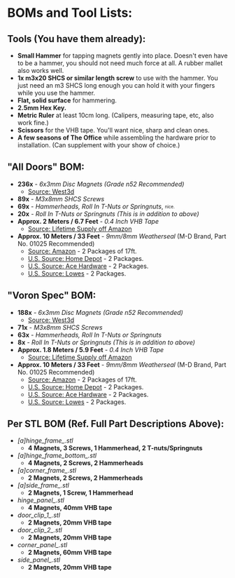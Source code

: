 # BOMs and Tool Lists:

## Tools (You have them already):
- **Small Hammer** for tapping magnets gently into place. Doesn't even have to be a hammer, you should not need much force at all. A rubber mallet also works well.
- **1x m3x20 SHCS or similar length screw** to use with the hammer. You just need an m3 SHCS long enough you can hold it with your fingers while you use the hammer.
- **Flat, solid surface** for hammering.
- **2.5mm Hex Key.**
- **Metric Ruler** at least 10cm long. (Calipers, measuring tape, etc, also work fine.)
- **Scissors** for the VHB tape. You'll want nice, sharp and clean ones.
- **A few seasons of The Office** while assembling the hardware prior to installation. (Can supplement with your show of choice.)

## "All Doors" BOM:
- **236x** - *6x3mm Disc Magnets (Grade n52 Recommended)*
  - [Source: West3d](https://west3d.com/products/6mm-x-3mm-round-neomydium-magnets)
- **89x** - *M3x8mm SHCS Screws*
- **69x** - *Hammerheads, Roll In T-Nuts or Springnuts*, <sub><sup>nice.</sup></sub>
- **20x** - *Roll In T-Nuts or Springnuts (This is in addition to above)*
- **Approx. 2 Meters / 6.7 Feet** - *0.4 Inch VHB Tape*
  - [Source: Lifetime Supply off Amazon](https://www.amazon.com/gp/product/B0CLV11RT9/)
- **Approx. 10 Meters / 33 Feet** - *9mm/8mm Weatherseal* (M-D Brand, Part No. 01025 Recommended)
  - [Source: Amazon](https://www.amazon.com/Multipurpose-Seasons-Marine-Window-Weather/dp/B000HE7YQM) - 2 Packages of 17ft.
  - [U.S. Source: Home Depot](https://www.homedepot.com/p/M-D-Building-Products-17-ft-Black-Small-Rubber-Auto-Marine-Weatherseal-for-All-Climates-01025/202066509) - 2 Packages.
  - [U.S. Source: Ace Hardware](https://www.acehardware.com/departments/building-supplies/weather-stripping-and-window-film/weather-stripping/5315445) - 2 Packages.
  - [U.S. Source: Lowes](https://www.lowes.com/pd/M-D-17-ft-x-11-32-in-Black-Rubber-Foam-Window-Weatherstrip/1038915) - 2 Packages.
  
## "Voron Spec" BOM:
- **188x** - *6x3mm Disc Magnets (Grade n52 Recommended)*
  - [Source: West3d](https://west3d.com/products/6mm-x-3mm-round-neomydium-magnets)
- **71x** - *M3x8mm SHCS Screws*
- **63x** - *Hammerheads, Roll In T-Nuts or Springnuts*
- **8x** - *Roll In T-Nuts or Springnuts (This is in addition to above)*
- **Approx. 1.8 Meters / 5.9 Feet** - *0.4 Inch VHB Tape*
  - [Source: Lifetime Supply off Amazon](https://www.amazon.com/gp/product/B0CLV11RT9/)
- **Approx. 10 Meters / 33 Feet** - *9mm/8mm Weatherseal* (M-D Brand, Part No. 01025 Recommended)
  - [Source: Amazon](https://www.amazon.com/Multipurpose-Seasons-Marine-Window-Weather/dp/B000HE7YQM) - 2 Packages of 17ft.
  - [U.S. Source: Home Depot](https://www.homedepot.com/p/M-D-Building-Products-17-ft-Black-Small-Rubber-Auto-Marine-Weatherseal-for-All-Climates-01025/202066509) - 2 Packages.
  - [U.S. Source: Ace Hardware](https://www.acehardware.com/departments/building-supplies/weather-stripping-and-window-film/weather-stripping/5315445) - 2 Packages.
  - [U.S. Source: Lowes](https://www.lowes.com/pd/M-D-17-ft-x-11-32-in-Black-Rubber-Foam-Window-Weatherstrip/1038915) - 2 Packages.

## Per STL BOM (Ref. Full Part Descriptions Above):
- *[a]hinge_frame_<SIZE>.stl*
  - **4 Magnets, 3 Screws, 1 Hammerhead, 2 T-nuts/Springnuts**
- *[a]hinge_frame_bottom_<SIZE>.stl*
  - **4 Magnets, 2 Screws, 2 Hammerheads**
- *[a]corner_frame_<SIZE>.stl*
  - **2 Magnets, 2 Screws, 2 Hammerheads**
- *[a]side_frame_<SIZE>.stl*
  - **2 Magnets, 1 Screw, 1 Hammerhead**
- *hinge_panel_<SIZE>.stl*
  - **4 Magnets, 40mm VHB tape**
- *door_clip_1_<SIZE>.stl*
  - **2 Magnets, 20mm VHB tape**
- *door_clip_2_<SIZE>.stl*
  - **2 Magnets, 20mm VHB tape**
- *corner_panel_<SIZE>.stl*
  - **2 Magnets, 60mm VHB tape**
- *side_panel_<SIZE>.stl*
  - **2 Magnets, 20mm VHB tape**